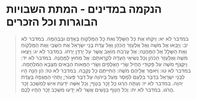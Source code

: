 # הנקמה במדינים - המתת השבויות הבוגרות וכל הזכרים

> במדבר לא יא: וַיִּקְחוּ אֶת כָּל הַשָּׁלָל וְאֵת כָּל הַמַּלְקוֹחַ בָּאָדָם וּבַבְּהֵמָה.
> במדבר לא יב: וַיָּבִאוּ אֶל מֹשֶׁה וְאֶל אֶלְעָזָר הַכֹּהֵן וְאֶל עֲדַת בְּנֵי יִשְׂרָאֵל אֶת הַשְּׁבִי וְאֶת הַמַּלְקוֹחַ וְאֶת הַשָּׁלָל אֶל הַמַּחֲנֶה:  אֶל עַרְבֹת מוֹאָב אֲשֶׁר עַל יַרְדֵּן יְרֵחוֹ.
> במדבר לא יג: וַיֵּצְאוּ מֹשֶׁה וְאֶלְעָזָר הַכֹּהֵן וְכָל נְשִׂיאֵי הָעֵדָה לִקְרָאתָם:  אֶל מִחוּץ לַמַּחֲנֶה.
> במדבר לא יד: וַיִּקְצֹף מֹשֶׁה עַל פְּקוּדֵי הֶחָיִל שָׂרֵי הָאֲלָפִים וְשָׂרֵי הַמֵּאוֹת הַבָּאִים מִצְּבָא הַמִּלְחָמָה.
> במדבר לא טו: וַיֹּאמֶר אֲלֵיהֶם מֹשֶׁה:  הַחִיִּיתֶם כָּל נְקֵבָה.
> במדבר לא טז: הֵן הֵנָּה הָיוּ לִבְנֵי יִשְׂרָאֵל בִּדְבַר בִּלְעָם לִמְסָר מַעַל בַּיהוָה עַל דְּבַר פְּעוֹר; וַתְּהִי הַמַּגֵּפָה בַּעֲדַת יְהוָה.
> במדבר לא יז: וְעַתָּה הִרְגוּ כָל זָכָר בַּטָּף; וְכָל אִשָּׁה יֹדַעַת אִישׁ לְמִשְׁכַּב זָכָר הֲרֹגוּ.
> במדבר לא יח: וְכֹל הַטַּף בַּנָּשִׁים אֲשֶׁר לֹא יָדְעוּ מִשְׁכַּב זָכָר הַחֲיוּ לָכֶם. 
 

